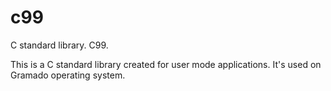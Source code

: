 # c99
C standard library. C99.

This is a C standard library created for user mode applications.
It's used on Gramado operating system.
